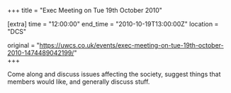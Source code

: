 +++
title = "Exec Meeting on Tue 19th October 2010"

[extra]
time = "12:00:00"
end_time = "2010-10-19T13:00:00Z"
location = "DCS"

original = "https://uwcs.co.uk/events/exec-meeting-on-tue-19th-october-2010-1474489042199/"    
+++

Come along and discuss issues affecting the society, suggest things that members would like, and generally discuss stuff.

